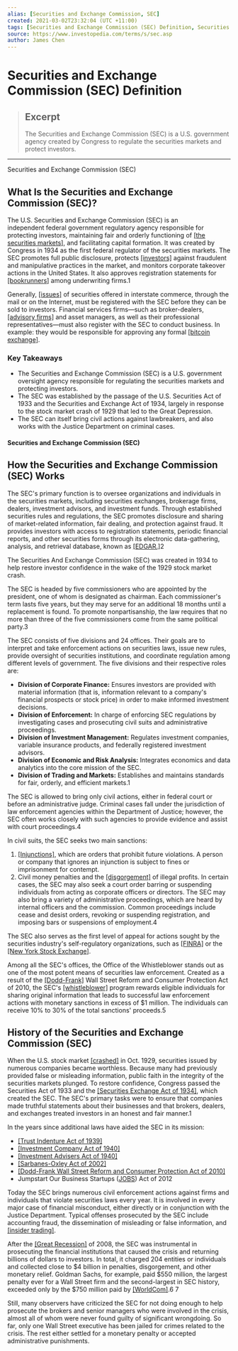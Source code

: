 ```yaml
---
alias: [Securities and Exchange Commission, SEC]
created: 2021-03-02T23:32:04 (UTC +11:00)
tags: [Securities and Exchange Commission (SEC) Definition, Securities and Exchange Commission (SEC)]
source: https://www.investopedia.com/terms/s/sec.asp
author: James Chen
---
```


# Securities and Exchange Commission (SEC) Definition

> ## Excerpt
> The Securities and Exchange Commission (SEC) is a U.S. government agency created by Congress to regulate the securities markets and protect investors.

---

Securities and Exchange Commission (SEC)
## What Is the Securities and Exchange Commission (SEC)?

The U.S. Securities and Exchange Commission (SEC) is an independent federal government regulatory agency responsible for protecting investors, maintaining fair and orderly functioning of [[the securities markets]](https://www.investopedia.com/ask/answers/08/security-market-usa.asp), and facilitating capital formation. It was created by Congress in 1934 as the first federal regulator of the securities markets. The SEC promotes full public disclosure, protects [[investors]](https://www.investopedia.com/terms/i/investor.asp) against fraudulent and manipulative practices in the market, and monitors corporate takeover actions in the United States. It also approves registration statements for [[bookrunners]](https://www.investopedia.com/terms/b/bookrunner.asp) among underwriting firms.1

Generally, [[issues]](https://www.investopedia.com/terms/i/issue.asp) of securities offered in interstate commerce, through the mail or on the Internet, must be registered with the SEC before they can be sold to investors. Financial services firms—such as broker-dealers, [[advisory firms]](https://www.investopedia.com/articles/financial-advisors/031716/top-ria-firms-2016.asp) and asset managers, as well as their professional representatives—must also register with the SEC to conduct business. In example: they would be responsible for approving any formal [[bitcoin exchange]](https://www.investopedia.com/investing/bitcoin-etfs-explained/).

### Key Takeaways

-   The Securities and Exchange Commission (SEC) is a U.S. government oversight agency responsible for regulating the securities markets and protecting investors.
-   The SEC was established by the passage of the U.S. Securities Act of 1933 and the Securities and Exchange Act of 1934, largely in response to the stock market crash of 1929 that led to the Great Depression.
-   The SEC can itself bring civil actions against lawbreakers, and also works with the Justice Department on criminal cases.

#### Securities and Exchange Commission (SEC)

## How the Securities and Exchange Commission (SEC) Works

The SEC's primary function is to oversee organizations and individuals in the securities markets, including securities exchanges, brokerage firms, dealers, investment advisors, and investment funds. Through established securities rules and regulations, the SEC promotes disclosure and sharing of market-related information, fair dealing, and protection against fraud. It provides investors with access to registration statements, periodic financial reports, and other securities forms through its electronic data-gathering, analysis, and retrieval database, known as [[EDGAR.]](https://www.investopedia.com/terms/e/edgar.asp)2

The Securities And Exchange Commission (SEC) was created in 1934 to help restore investor confidence in the wake of the 1929 stock market crash.

The SEC is headed by five commissioners who are appointed by the president, one of whom is designated as chairman. Each commissioner's term lasts five years, but they may serve for an additional 18 months until a replacement is found. To promote nonpartisanship, the law requires that no more than three of the five commissioners come from the same political party.3

The SEC consists of five divisions and 24 offices. Their goals are to interpret and take enforcement actions on securities laws, issue new rules, provide oversight of securities institutions, and coordinate regulation among different levels of government. The five divisions and their respective roles are:

-   **Division of Corporate Finance:** Ensures investors are provided with material information (that is, information relevant to a company's financial prospects or stock price) in order to make informed investment decisions.
-   **Division of Enforcement:** In charge of enforcing SEC regulations by investigating cases and prosecuting civil suits and administrative proceedings.
-   **Division of Investment Management:** Regulates investment companies, variable insurance products, and federally registered investment advisors.
-   **Division of Economic and Risk Analysis:** Integrates economics and data analytics into the core mission of the SEC.
-   **Division of Trading and Markets:** Establishes and maintains standards for fair, orderly, and efficient markets.1

The SEC is allowed to bring only civil actions, either in federal court or before an administrative judge. Criminal cases fall under the jurisdiction of law enforcement agencies within the Department of Justice; however, the SEC often works closely with such agencies to provide evidence and assist with court proceedings.4

In civil suits, the SEC seeks two main sanctions:

1.  [[Injunctions]](https://www.investopedia.com/terms/i/injunction.asp), which are orders that prohibit future violations. A person or company that ignores an injunction is subject to fines or imprisonment for contempt.
2.  Civil money penalties and the [[disgorgement]](https://www.investopedia.com/terms/d/disgorgement.asp) of illegal profits. In certain cases, the SEC may also seek a court order barring or suspending individuals from acting as corporate officers or directors. The SEC may also bring a variety of administrative proceedings, which are heard by internal officers and the commission. Common proceedings include cease and desist orders, revoking or suspending registration, and imposing bars or suspensions of employment.4

The SEC also serves as the first level of appeal for actions sought by the securities industry's self-regulatory organizations, such as [[FINRA]](https://www.investopedia.com/terms/f/finra.asp) or the [[New York Stock Exchange]](https://www.investopedia.com/terms/n/nyse.asp).

Among all the SEC's offices, the Office of the Whistleblower stands out as one of the most potent means of securities law enforcement. Created as a result of the [[Dodd-Frank]](https://www.investopedia.com/terms/d/dodd-frank-financial-regulatory-reform-bill.asp) Wall Street Reform and Consumer Protection Act of 2010, the SEC's [[whistleblower]](https://www.investopedia.com/terms/w/whistleblower.asp) program rewards eligible individuals for sharing original information that leads to successful law enforcement actions with monetary sanctions in excess of $1 million. The individuals can receive 10% to 30% of the total sanctions' proceeds.5

## History of the Securities and Exchange Commission (SEC)

When the U.S. stock market [[crashed]](https://www.investopedia.com/terms/s/stock-market-crash-1929.asp) in Oct. 1929, securities issued by numerous companies became worthless. Because many had previously provided false or misleading information, public faith in the integrity of the securities markets plunged. To restore confidence, Congress passed the Securities Act of 1933 and the [[Securities Exchange Act of 1934]](https://www.investopedia.com/terms/s/seact1934.asp), which created the SEC. The SEC's primary tasks were to ensure that companies made truthful statements about their businesses and that brokers, dealers, and exchanges treated investors in an honest and fair manner.1

In the years since additional laws have aided the SEC in its mission: 

-   [[Trust Indenture Act of 1939]](https://www.investopedia.com/terms/t/trustindentureactof1933.asp)
-   [[Investment Company Act of 1940]](https://www.investopedia.com/terms/i/investmentcompanyact.asp)
-   [[Investment Advisers Act of 1940]](https://www.investopedia.com/terms/i/investadvact.asp)
-   [[Sarbanes-Oxley Act of 2002]](https://www.investopedia.com/terms/s/sarbanesoxleyact.asp)
-   [[Dodd-Frank Wall Street Reform and Consumer Protection Act of 2010]](https://www.investopedia.com/terms/d/dodd-frank-financial-regulatory-reform-bill.asp)
-   Jumpstart Our Business Startups ([JOBS](https://www.investopedia.com/terms/j/jumpstart-our-business-startups-act-jobs.asp)) Act of 2012

Today the SEC brings numerous civil enforcement actions against firms and individuals that violate securities laws every year. It is involved in every major case of financial misconduct, either directly or in conjunction with the Justice Department. Typical offenses prosecuted by the SEC include accounting fraud, the dissemination of misleading or false information, and [[insider trading]](https://www.investopedia.com/terms/i/insidertrading.asp). 

After the [[Great Recession]](https://www.investopedia.com/terms/g/great-recession.asp) of 2008, the SEC was instrumental in prosecuting the financial institutions that caused the crisis and returning billions of dollars to investors. In total, it charged 204 entities or individuals and collected close to $4 billion in penalties, disgorgement, and other monetary relief. Goldman Sachs, for example, paid $550 million, the largest penalty ever for a Wall Street firm and the second-largest in SEC history, exceeded only by the $750 million paid by [[WorldCom]](https://www.investopedia.com/terms/w/worldcom.asp).6 7

Still, many observers have criticized the SEC for not doing enough to help prosecute the brokers and senior managers who were involved in the crisis, almost all of whom were never found guilty of significant wrongdoing. So far, only one Wall Street executive has been jailed for crimes related to the crisis. The rest either settled for a monetary penalty or accepted administrative punishments.
